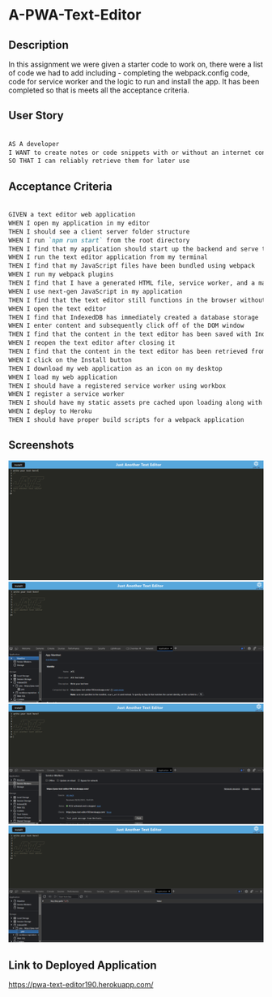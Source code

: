 # A-PWA-Text-Editor

## Description

In this assignment we were given a starter code to work on, there were a list of code we had to add including - completing the webpack.config code, code for service worker and the logic to run and install the app. It has been completed so that is meets all the acceptance criteria.


## User Story

```md

AS A developer
I WANT to create notes or code snippets with or without an internet connection
SO THAT I can reliably retrieve them for later use

```

## Acceptance Criteria

```md

GIVEN a text editor web application
WHEN I open my application in my editor
THEN I should see a client server folder structure
WHEN I run `npm run start` from the root directory
THEN I find that my application should start up the backend and serve the client
WHEN I run the text editor application from my terminal
THEN I find that my JavaScript files have been bundled using webpack
WHEN I run my webpack plugins
THEN I find that I have a generated HTML file, service worker, and a manifest file
WHEN I use next-gen JavaScript in my application
THEN I find that the text editor still functions in the browser without errors
WHEN I open the text editor
THEN I find that IndexedDB has immediately created a database storage
WHEN I enter content and subsequently click off of the DOM window
THEN I find that the content in the text editor has been saved with IndexedDB
WHEN I reopen the text editor after closing it
THEN I find that the content in the text editor has been retrieved from our IndexedDB
WHEN I click on the Install button
THEN I download my web application as an icon on my desktop
WHEN I load my web application
THEN I should have a registered service worker using workbox
WHEN I register a service worker
THEN I should have my static assets pre cached upon loading along with subsequent pages and static assets
WHEN I deploy to Heroku
THEN I should have proper build scripts for a webpack application

```


## Screenshots

<img src="./screenshots/ssh1.PNG">
<img src="./screenshots/ss22.PNG">
<img src="./screenshots/ss3.PNG">
<img src="./screenshots/ss4.PNG">

## Link to Deployed Application

https://pwa-text-editor190.herokuapp.com/
